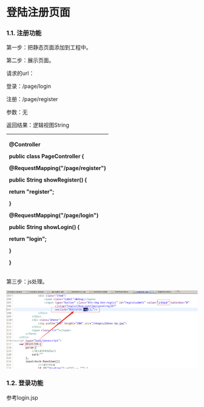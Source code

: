 # 登陆注册页面

### 1.1. 注册功能

第一步：把静态页面添加到工程中。

第二步：展示页面。

请求的url：

登录：/page/login

注册：/page/register

参数：无

返回结果：逻辑视图String

<table>
  <thead>
    <tr>
      <th style="text-align:left">
        <p>@Controller</p>
        <p><b>public</b>  <b>class</b> PageController {</p>
        <p>@RequestMapping("/page/register")</p>
        <p> <b>public</b> String showRegister() {</p>
        <p> <b>return</b> "register";</p>
        <p>}</p>
        <p>@RequestMapping("/page/login")</p>
        <p> <b>public</b> String showLogin() {</p>
        <p> <b>return</b> "login";</p>
        <p>}</p>
        <p>}</p>
      </th>
    </tr>
  </thead>
  <tbody></tbody>
</table>第三步：js处理。

![](../../.gitbook/assets/image%20%28272%29.png)

### 1.2. 登录功能

参考login.jsp


